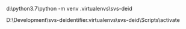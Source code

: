 d:\python3.7\python -m venv .virtualenvs\svs-deid

D:\Development\svs-deidentifier\.virtualenvs\svs-deid\Scripts\activate